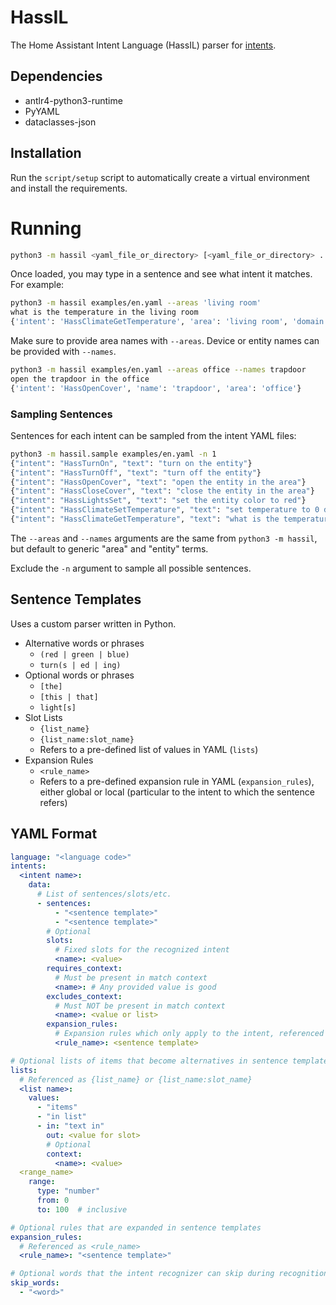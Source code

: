 # HassIL

The Home Assistant Intent Language (HassIL) parser for [intents](https://github.com/home-assistant/intents).


## Dependencies

* antlr4-python3-runtime
* PyYAML
* dataclasses-json


## Installation

Run the `script/setup` script to automatically create a virtual environment and install the requirements.


# Running

``` sh
python3 -m hassil <yaml_file_or_directory> [<yaml_file_or_directory> ...]
```

Once loaded, you may type in a sentence and see what intent it matches.
For example:

``` sh
python3 -m hassil examples/en.yaml --areas 'living room'
what is the temperature in the living room
{'intent': 'HassClimateGetTemperature', 'area': 'living room', 'domain': 'climate'}
```

Make sure to provide area names with `--areas`. Device or entity names can be provided with `--names`.

``` sh
python3 -m hassil examples/en.yaml --areas office --names trapdoor
open the trapdoor in the office
{'intent': 'HassOpenCover', 'name': 'trapdoor', 'area': 'office'}
```


### Sampling Sentences

Sentences for each intent can be sampled from the intent YAML files:

``` sh
python3 -m hassil.sample examples/en.yaml -n 1
{"intent": "HassTurnOn", "text": "turn on the entity"}
{"intent": "HassTurnOff", "text": "turn off the entity"}
{"intent": "HassOpenCover", "text": "open the entity in the area"}
{"intent": "HassCloseCover", "text": "close the entity in the area"}
{"intent": "HassLightsSet", "text": "set the entity color to red"}
{"intent": "HassClimateSetTemperature", "text": "set temperature to 0 degrees in the area"}
{"intent": "HassClimateGetTemperature", "text": "what is the temperature in the area"}
```

The `--areas` and `--names` arguments are the same from `python3 -m hassil`, but default to generic "area" and "entity" terms.

Exclude the `-n` argument to sample all possible sentences.


## Sentence Templates

Uses a custom parser written in Python.

* Alternative words or phrases
  * `(red | green | blue)`
  * `turn(s | ed | ing)`
* Optional words or phrases
  * `[the]`
  * `[this | that]`
  * `light[s]`
* Slot Lists
  * `{list_name}`
  * `{list_name:slot_name}`
  * Refers to a pre-defined list of values in YAML (`lists`)
* Expansion Rules
  * `<rule_name>`
  * Refers to a pre-defined expansion rule in YAML (`expansion_rules`), either global or local (particular to the intent to which the sentence refers)


## YAML Format

``` yaml
language: "<language code>"
intents:
  <intent name>:
    data:
      # List of sentences/slots/etc.
      - sentences:
          - "<sentence template>"
          - "<sentence template>"
        # Optional
        slots:
          # Fixed slots for the recognized intent
          <name>: <value>
        requires_context:
          # Must be present in match context
          <name>: # Any provided value is good
        excludes_context:
          # Must NOT be present in match context
          <name>: <value or list>
        expansion_rules:
          # Expansion rules which only apply to the intent, referenced as <rule_name>
          <rule_name>: <sentence template>

# Optional lists of items that become alternatives in sentence templates
lists:
  # Referenced as {list_name} or {list_name:slot_name}
  <list name>:
    values:
      - "items"
      - "in list"
      - in: "text in"
        out: <value for slot>
        # Optional
        context:
          <name>: <value>
  <range_name>
    range:
      type: "number"
      from: 0
      to: 100  # inclusive

# Optional rules that are expanded in sentence templates
expansion_rules:
  # Referenced as <rule_name>
  <rule_name>: "<sentence template>"

# Optional words that the intent recognizer can skip during recognition
skip_words:
  - "<word>"
```

